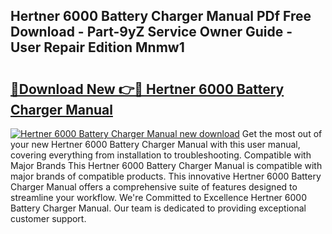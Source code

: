 ## Hertner 6000 Battery Charger Manual PDf Free Download - Part-9yZ Service Owner Guide - User Repair Edition Mnmw1

# <h2><a href="http://bc59815.oget.top/?id=Hertner+6000+Battery+Charger+Manual">🔗Download New 👉🔴 Hertner 6000 Battery Charger Manual</a></h2>

[![Hertner 6000 Battery Charger Manual new download](https://i.imgur.com/5g1atiW.png)](http://bc59815.oget.top/?id=Hertner+6000+Battery+Charger+Manual)
Get the most out of your new Hertner 6000 Battery Charger Manual with this user manual, covering everything from installation to troubleshooting. Compatible with Major Brands This Hertner 6000 Battery Charger Manual is compatible with major brands of compatible products. This innovative Hertner 6000 Battery Charger Manual offers a comprehensive suite of features designed to streamline your workflow. We're Committed to Excellence Hertner 6000 Battery Charger Manual. Our team is dedicated to providing exceptional customer support.

